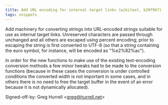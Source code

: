 ```yaml
---
title: Add URL encoding for internal target links (wikitext, b29f967)
tags: snippets
---
```


Add machinery for converting strings into URL-encoded strings suitable for use as internal target links. Unreserved characters are passed through unchanged and all others are escaped using percent encoding; prior to escaping the string is first converted to UTF-8 (so that a string containing the euro symbol, for instance, will be encoded as "%e2%82%ac").

In order for the new functions to make use of the existing text-encoding conversion methods a few minor tweaks had to be made to the conversion functions (because in these cases the conversion is under controlled conditions the converted width is not important in some cases, and in others there is no need to free the target buffer in the event of an error because it is not dynamically allocated).

Signed-off-by: Greg Hurrell &lt;greg@hurrell.net&gt;
